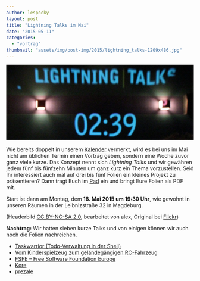 ```yaml
---
author: lespocky
layout: post
title: "Lightning Talks im Mai"
date: "2015-05-11"
categories: 
  - "vortrag"
thumbnail: "assets/img/post-img/2015/lightning_talks-1209x486.jpg"
---
```


![](/assets/img/post-img/2015/lightning_talks-1209x486.jpg)

Wie bereits doppelt in unserem [Kalender](https://www.netz39.de/events/termine/) vermerkt, wird es bei uns im Mai nicht am üblichen Termin einen Vortrag geben, sondern eine Woche zuvor ganz viele kurze. Das Konzept nennt sich _Lightning Talks_ und wir gewähren jedem fünf bis fünfzehn Minuten um ganz kurz ein Thema vorzustellen. Seid Ihr interessiert auch mal auf drei bis fünf Folien ein kleines Projekt zu präsentieren? Dann tragt Euch im [Pad](https://pad.n39.eu/p/2015-05-18_talks) ein und bringt Eure Folien als PDF mit.

Start ist dann am Montag, dem **18\. Mai 2015 um 19:30 Uhr**, wie gewohnt in unseren Räumen in der Leibnizstraße 32 in Magdeburg.

(Headerbild [CC BY-NC-SA 2.0](https://creativecommons.org/licenses/by-nc-sa/2.0/), bearbeitet von alex, Original bei [Flickr](https://secure.flickr.com/photos/dnasymposium/5716514286))

**Nachtrag:** Wir hatten sieben kurze Talks und von einigen können wir auch noch die Folien nachreichen.

- [Taskwarrior (Todo-Verwaltung in der Shell)](/assets/img/post-img/2015/time_management.png)
- [Vom Kinderspielzeug zum geländegängigen RC-Fahrzeug](/assets/pdf/2015/2015-05-18-Vom-Kinderspielzeug-zum-gelaendegängigen-RC-Fahrzeug.pdf)
- [FSFE – Free Software Foundation Europe](/assets/pdf/2015/fsfe_a348de26b46e.pdf)
- [Kore](/assets/pdf/2015/kore-slides.pdf)
- [prezale](/assets/pdf/2015/prezale.pdf)
